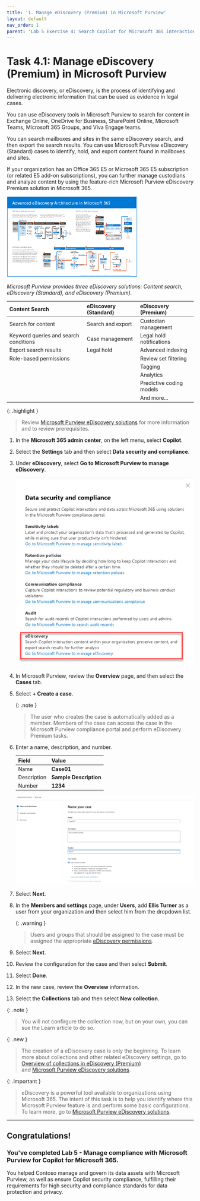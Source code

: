 ```yaml
---
title: '1. Manage eDiscovery (Premium) in Microsoft Purview'
layout: default
nav_order: 1
parent: 'Lab 5 Exercise 4: Search Copilot for Microsoft 365 interaction content with eDiscovery'
---
```


# Task 4.1: Manage eDiscovery (Premium) in Microsoft Purview

Electronic discovery, or eDiscovery, is the process of identifying and delivering electronic information that can be used as evidence in legal cases.  

You can use eDiscovery tools in Microsoft Purview to search for content in Exchange Online, OneDrive for Business, SharePoint Online, Microsoft Teams, Microsoft 365 Groups, and Viva Engage teams. 

You can search mailboxes and sites in the same eDiscovery search, and then export the search results. You can use Microsoft Purview eDiscovery (Standard) cases to identify, hold, and export content found in mailboxes and sites.  
 
If your organization has an Office 365 E5 or Microsoft 365 E5 subscription (or related E5 add-on subscriptions), you can further manage custodians and analyze content by using the feature-rich Microsoft Purview eDiscovery Premium solution in Microsoft 365. 


![b25.jpg](../media/lab1/b25.jpg) 


*Microsoft Purview provides three eDiscovery solutions: Content search, eDiscovery (Standard), and eDiscovery (Premium).* 

| Content Search | eDiscovery (Standard) | eDiscovery (Premium)    | 
|:---------|:---------|:---------| 
|  Search for content   | Search and export   | Custodian management    | 
| Keyword queries and search conditions   | Case management   | Legal hold notifications | 
| Export search results     | Legal hold          | Advanced indexing    | 
| Role-based permissions    |                       | Review set filtering | 
|                           |                       | Tagging      | 
|                           |                       | Analytics                | 
|                           |                       | Predictive coding models | 
|                           |                       | And more...  | 

 

{: .highlight }
>  Review [Microsoft Purview eDiscovery solutions](https://learn.microsoft.com/en-us/purview/ediscovery "Microsoft Purview eDiscovery solutions") for more information and to review prerequisites. 


1. In the **Microsoft 365 admin center**, on the left menu, select **Copilot**.

1. Select the **Settings** tab and then select **Data security and compliance**.

1. Under **eDiscovery**, select **Go to Microsoft Purview to manage eDiscovery**.

    ![b22.jpg](../media/lab1/b22.jpg)

1. In Microsoft Purview, review the **Overview** page, and then select the **Cases** tab.

1. Select **+ Create a case**. 

    {: .note }
    > The user who creates the case is automatically added as a member. Members of the case can access the case in the Microsoft Purview compliance portal and perform eDiscovery Premium tasks.

1. Enter a name, description, and number.

    | Field | Value | 
    |:---------|:---------|
    | Name | **Case01** | 
    | Description | **Sample Description**  |
	| Number | **1234**  |
	
    ![b23.jpg](../media/lab1/b23.jpg)

1. Select **Next**.

1. In the **Members and settings** page, under **Users**, add **Ellis Turner** as a user from your organization and then select him from the dropdown list.

    {: .warning }
    > Users and groups that should be assigned to the case must be assigned the appropriate [eDiscovery permissions](https://learn.microsoft.com/purview/ediscovery-assign-permissions).
 
1. Select **Next**. 

1. Review the configuration for the case and then select **Submit**.

1. Select **Done**.

1. In the new case, review the **Overview** information.

1. Select the **Collections** tab and then select **New collection**.

{: .note }
> You will not confirgure the collection now, but on your own, you can sue the Learn article to do so.


{: .new }
> The creation of a eDiscovery case is only the beginning. To learn more about collections and other related eDiscovery settings, go to [Overview of collections in eDiscovery (Premium)](https://learn.microsoft.com/purview/ediscovery-collections)  
> and [Microsoft Purview eDiscovery solutions](https://learn.microsoft.com/purview/ediscovery).

{: .important }
> eDiscovery is a powerful tool available to organizations using Microsoft 365. The intent of this task is to help you identify where this Microsoft Purview feature is and perform some basic configurations. To learn more, go to [Microsoft Purview eDiscovery solutions](https://learn.microsoft.com/purview/ediscovery).

---

## **Congratulations!**  

### You've completed Lab 5 - Manage compliance with Microsoft Purview for Copilot for Microsoft 365.

You helped Contoso manage and govern its data assets with Microsoft Purview, as well as ensure Copilot security compliance, fulfilling their requirements for high security and compliance standards for data protection and privacy.
